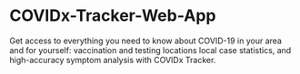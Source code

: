 # COVIDx-Tracker-Web-App
Get access to everything you need to know about COVID-19 in your area and for yourself: vaccination and testing locations local case statistics, and high-accuracy symptom analysis with COVIDx Tracker.  
